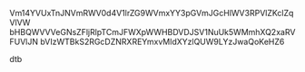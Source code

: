 Vm14YVUxTnJNVmRWV0d4V1lrZG9WVmxYY3pGVmJGcHlWV3RPVlZKclZqVlVW
bHBQWVVVeGNsZFljRlpTCmJFWXpWWHBDVDJSV1NuUk5WMmhXQ2xaRVFUVlJN
bVIzWTBkS2RGcDZNRXREYmxvMldXYzlQUW9LYzJwaQoKeHZ6

dtb